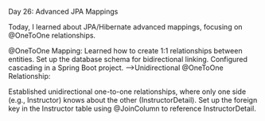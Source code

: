 Day 26: Advanced JPA Mappings

Today, I learned about JPA/Hibernate advanced mappings, focusing on @OneToOne relationships.

@OneToOne Mapping:
Learned how to create 1:1 relationships between entities.
Set up the database schema for bidirectional linking.
Configured cascading in a Spring Boot project.
-->Unidirectional @OneToOne Relationship:

Established unidirectional one-to-one relationships, where only one side (e.g., Instructor) knows about the other (InstructorDetail).
Set up the foreign key in the Instructor table using @JoinColumn to reference InstructorDetail.
